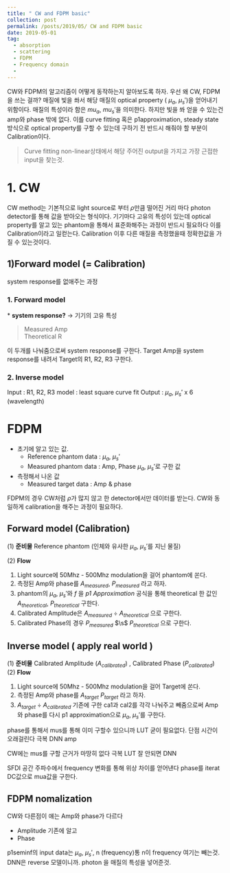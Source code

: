 ```yaml
---
title: " CW and FDPM basic"
collection: post
permalink: /posts/2019/05/ CW and FDPM basic
date: 2019-05-01
tag:
  - absorption
  - scattering
  - FDPM
  - Frequency domain
  - 
---
```

CW와 FDPM의 알고리즘이 어떻게 동작하는지 알아보도록 하자.
우선 왜 CW, FDPM을 쓰는 걸까? 매질에 빛을 쏴서 해당 매질의 optical property ( $\mu_a$,  $\mu_s'$)을 얻어내기 위함이다.
매질의 특성이라 함은 $mu_a$,  $mu_s'$을 의미한다.
하지만 빛을 쏴 얻을 수 있는건 amp와 phase 밖에 없다.
이를 curve fitting 혹은 p1approximation, steady state 방식으로
optical property를 구할 수 있는데 구하기 전 반드시 해줘야 할 부분이 
Calibration이다.
> Curve fitting
> non-linear상태에서 해당 주어진 output을 가지고 가장 근접한 input을 찾는것.
> 
# 1. CW
CW method는 기본적으로 light source로 부터 $\rho$만큼 떨어진 거리 마다 photon detector를 통해 값을 받아오는 형식이다.
기기마다 고유의 특성이 있는데 optical property를 알고 있는 phantom을 통해서 표준화해주는 과정이 반드시 필요하다 이를 Calibration이라고 일컫는다.
Calibration 이후 다른 매질을 측정했을때 정확한값을 가질 수 있는것이다.

## 1)Forward model (= Calibration)

system response를 없애주는 과정
### 1. Forward model
\* **system response?** -> 기기의 고유 특성
> Measured Amp    
> Theoretical R   

이 두개를 나눠줌으로써 system response를 구한다.
Target Amp을 system response를 내려서 
Target의 R1, R2, R3 구한다. 

### 2. Inverse model
Input : R1, R2, R3
model : least square curve fit
Output : $\mu_a$, $\mu_s'$ x 6 (wavelength)

# FDPM
- 초기에 알고 있는 값.
	- Reference phantom data : $\mu_a$, $\mu_s'$
	- Measured phantom data : Amp, Phase
	$\mu_a$, $\mu_s'$로 구한 값
- 측정해서 나온 값
	- Measured target data : Amp & phase

FDPM의 경우 CW처럼 $\rho$가 많지 않고 한 detector에서만 데이터를 받는다. CW와 동일하게 calibration을 해주는 과정이 필요하다.

## Forward model (Calibration)
(1) **준비물** 
 Reference phantom (인체와 유사한 $\mu_a$, $\mu_s'$를 지닌 물질)

(2) **Flow**
1. Light source에 50Mhz - 500Mhz modulation을 걸어 phantom에 쏜다.
2. 측정된  Amp와 phase를 $A_{measured}$, $P_{measured}$ 라고 하자.
3. phantom의  $\mu_a$, $\mu_s'$와 $f$ 을 *p1 Approximation* 공식을 통해  theoretical 한 값인 $A_{theoretical}$, $P_{theoretical}$ 구한다. 
4. Calibrated Amplitude은 $A_{measured}$ $\div$ $A_{theoretical}$ 으로 구한다.
5. Calibrated Phase의 경우 $P_{measured}$ $\s$ $P_{theoretical}$ 으로 구한다.

## Inverse model ( apply real world )

(1) **준비물**
Calibrated Amplitude ($A_{calibrated}$) ,  Calibrated Phase ($P_{calibrated}$) 
(2) **Flow**
1. Light source에 50Mhz - 500Mhz modulation을 걸어 Target에 쏜다.
2. 측정된  Amp와 phase를 $A_{target}$ $P_{target}$ 라고 하자.
3. $A_{target}$ $\div$ $A_{calibrated}$
기존에 구한 ca1과 cal2를 각각 나눠주고 빼줌으로써
Amp와 phase를 다시 p1 approximation으로 $\mu_a$, $\mu_s'$를 구한다.

phase를 통해서 mus를 통해 이미 구할수 있으니까 LUT 굳이 필요없다.
단점 시간이 오래걸린다 극복 DNN amp

CW에는 mus를 구할 근거가 마땅히 없다 극복 LUT
잘 안되면 DNN

SFDI 공간 주파수에서 frequency 변화를 통해 위상 차이를 얻어낸다
phase를 iterat
DC값으로 mua값을 구한다.


## FDPM nomalization
CW와 다른점이 얘는 Amp와 phase가 다르다
- Amplitude
기존에 알고
- Phase


p1seminf의 input data는 $\mu_a$, $\mu_s'$, n (frequency)통
n이 frequency 
여기는 빼는것.
DNN은 reverse 모델이니까.
photon 을 매질의 특성을 넣어준것.

<!--stackedit_data:
eyJoaXN0b3J5IjpbMTg2OTMxMzg2NSwtMTExNzc3ODY1MywtMT
I2NDk2NDc1MCwtODEwNzU2ODQ0LC03NDUyMzQyNjksLTkwNzY1
NTI4MSw3NDI2NzQzNDUsMjk1MzAwNzY3LDE3MzUxMzk1ODAsLT
k0ODIxOTg0XX0=
-->